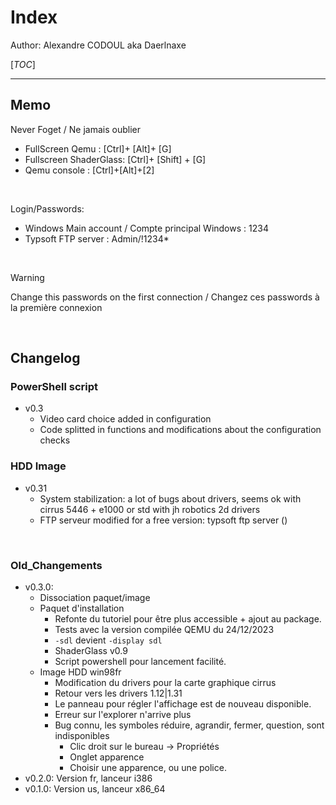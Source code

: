 # Index
Author: Alexandre CODOUL aka Daerlnaxe

[_TOC_]


----
## Memo
Never Foget / Ne jamais oublier
- FullScreen Qemu : [Ctrl]+ [Alt]+ [G]
- Fullscreen ShaderGlass: [Ctrl]+ [Shift] + [G]
- Qemu console : [Ctrl]+[Alt]+[2]

<br>

Login/Passwords:
- Windows Main account / Compte principal Windows : 1234
- Typsoft FTP server : Admin/!1234*

<br>

> [!WARNING]  
> Change this passwords on the first connection / Changez ces passwords à la première connexion

<br>


## Changelog
### PowerShell script
- v0.3
  - Video card choice added in configuration
  - Code splitted in functions and modifications about the configuration checks

### HDD Image
- v0.31
  - System stabilization: a lot of bugs about drivers, seems ok with cirrus 5446 + e1000 or std with jh robotics 2d drivers
  - FTP serveur modified for a free version: typsoft ftp server ()
 
<br>

### Old_Changements
- v0.3.0: 
    - Dissociation paquet/image
    - Paquet d'installation
      - Refonte du tutoriel pour être plus accessible + ajout au package.
      - Tests avec la version compilée QEMU du 24/12/2023
      - `-sdl` devient `-display sdl`
      - ShaderGlass v0.9
      - Script powershell pour lancement facilité.
    - Image HDD win98fr
      - Modification du drivers pour la carte graphique cirrus
      - Retour vers les drivers 1.12|1.31
      - Le panneau pour régler l'affichage est de nouveau disponible.
      - Erreur sur l'explorer n'arrive plus
      - Bug connu, les symboles réduire, agrandir, fermer, question, sont indisponibles
        - Clic droit sur le bureau &rarr; Propriétés
        - Onglet apparence
        - Choisir une apparence, ou une police.
- v0.2.0: Version fr, lanceur i386
- v0.1.0: Version us, lanceur x86_64
